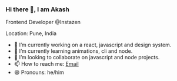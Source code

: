 ### Hi there 👋, I am Akash

Frontend Developer @Instazen

Location: Pune, India

- 🔭 I’m currently working on a react, javascript and design system.
- 🌱 I’m currently learning animations, cli and node.
- 👯 I’m looking to collaborate on javascript and node projects.
- 📫 How to reach me: [Email](akashdeep.samantra@protonmail.com)
- 😄 Pronouns: he/him

<!--
**akashdsamantra/akashdsamantra** is a ✨ _special_ ✨ repository because its `README.md` (this file) appears on your GitHub profile.

Here are some ideas to get you started:

- 🔭 I’m currently working on ...
- 🌱 I’m currently learning ...
- 👯 I’m looking to collaborate on ...
- 🤔 I’m looking for help with ...
- 💬 Ask me about ...
- 📫 How to reach me: ...
- 😄 Pronouns: ...
- ⚡ Fun fact: ...
-->
